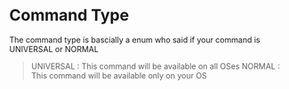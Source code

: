 # Command Type

The command type is bascially a enum who said if your command is UNIVERSAL or NORMAL

> UNIVERSAL : This command will be available on all OSes
> NORMAL : This command will be available only on your OS
